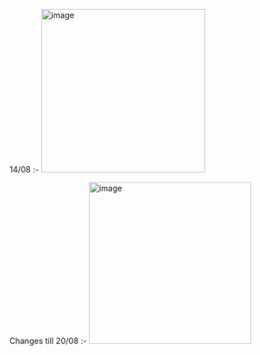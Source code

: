 

14/08 :- 
<img width="288" alt="image" src="https://github.com/user-attachments/assets/23a141b4-a7da-4ce3-9acd-25149fd32eb3">

Changes till 20/08 :- 
<img width="285" alt="image" src="https://github.com/user-attachments/assets/3a7e0767-def0-497c-be92-7a4e468f4631">

